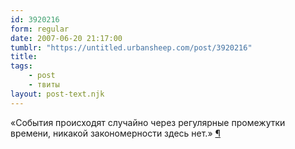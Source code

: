 ```yaml
---
id: 3920216
form: regular
date: 2007-06-20 21:17:00
tumblr: "https://untitled.urbansheep.com/post/3920216"
title:
tags:
    - post
    - твиты
layout: post-text.njk
---
```


<p>«События происходят случайно через регулярные промежутки времени, никакой закономерности здесь нет.» <a href="http://twitter.com/urbansheep/statuses/113391382">¶</a></p>

